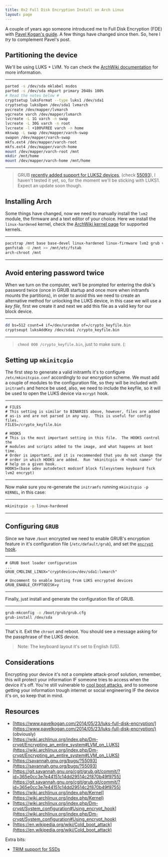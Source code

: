 ```yaml
---
title: 0x2 Full Disk Encryption Install on Arch Linux
layout: page
---
```


A couple of years ago someone introduced me to Full Disk Encryption (FDE) with [Pavel Kogan's guide](https://www.pavelkogan.com/2014/05/23/luks-full-disk-encryption/). A few things have changed since then. So, here I _try_ to complement Pavel's post.

## Partitioning the device

We'll be using LUKS + LVM. Yo can check the [ArchWiki documentation](https://wiki.archlinux.org/index.php/Dm-crypt/Encrypting_an_entire_system#LVM_on_LUKS) for more information.

---
```sh
parted -s /dev/sda mklabel msdos
parted -s /dev/sda mkpart primary 2048s 100%
# Read the notes below #
cryptsetup luksFormat --type luks1 /dev/sda1
cryptsetup luksOpen /dev/sda1 lvmarch
pvcreate /dev/mapper/lvmarch
vgcreate varch /dev/mapper/lvmarch
lvcreate -L 1G varch -n swap
lvcreate -L 30G varch -n root
lvcreate -l +100%FREE varch -n home
mkswap -L swap /dev/mapper/varch-swap
swapon /dev/mapper/varch-swap
mkfs.ext4 /dev/mapper/varch-root
mkfs.ext4 /dev/mapper/varch-home
mount /dev/mapper/varch-root /mnt
mkdir /mnt/home
mount /dev/mapper/varch-home /mnt/home
```
---

> GRUB [recently added support for LUKS2 devices](https://git.savannah.gnu.org/cgit/grub.git/commit/?id=365e0cc3e7e44151c14dd29514c2f870b49f9755), (check [55093](https://savannah.gnu.org/bugs/?55093)), I haven't tested it yet, so, for the moment we'll be sticking with LUKS1. Expect an update soon though.

## Installing Arch

Some things have changed, now we need to manually install the `lvm2` module, the firmware and a text editor of your choice. Here we install the `linux-hardened` kernel, check the [ArchWiki kernel page](https://wiki.archlinux.org/index.php/Kernel) for supported kernels.

---
```sh
pacstrap /mnt base base-devel linux-hardened linux-firmware lvm2 grub vim
genfstab -U /mnt >> /mnt/etc/fstab
arch-chroot /mnt
```
---

## Avoid entering password twice

When we turn on the computer, we'll be prompted for entering the disk's password twice (once in GRUB startup and once more when initramfs mounts the partitions), in order to avoid this we need to create an alternative method for unlocking the LUKS device, in this case we will use a _key file_, first we create it and next we add this file as a valid key for our block device.

---
```sh
dd bs=512 count=4 if=/dev/urandom of=/crypto_keyfile.bin
cryptseupt luksAddKey /dev/sda1 /crypto_keyfile.bin
```
---

> `chmod 000 /crypto_keyfile.bin`, just to make sure. (:

## Setting up `mkinitcpio`

The first step to generate a valid initramfs it's to configure `/etc/mkinitcpio.conf` accordingly to our encryption scheme. We must add a couple of modules to the configuration file, so they will be included with `initramfs` and hence be used, also, we need to include the keyfile, so it will be used to open the LUKS device via `ecrypt` hook.

---
```
# FILES
# This setting is similar to BINARIES above, however, files are added
# as-is and are not parsed in any way.  This is useful for config files.
FILES=/crypto_keyfile.bin

# HOOKS
# This is the most important setting in this file.  The HOOKS control the
# modules and scripts added to the image, and what happens at boot time.
# Order is important, and it is recommended that you do not change the
# order in which HOOKS are added.  Run 'mkinitcpio -H <hook name>' for
# help on a given hook.
HOOKS=(base udev autodetect modconf block filesystems keyboard fsck lvm2 encrypt)
```
---

Now make sure you re-generate the `initramfs` running `mkinitcpio -p KERNEL`, in this case:

---
```sh
mkinitcpio -p linux-hardened
```
---

## Configuring `GRUB`

Since we have `/boot` encrypted we need to enable GRUB's encryption feature in it's configuration file (`/etc/default/grub`), and set the [`encrypt` hook](https://wiki.archlinux.org/index.php/Dm-crypt/System_configuration#Using_encrypt_hook).

---
```
# GRUB boot loader configuration
...
GRUB_CMDLINE_LINUX="cryptdevice=/dev/sda1:lvmarch"

# Uncomment to enable booting from LUKS encrypted devices
GRUB_ENABLE_CRYPTODISK=y
```
---

Finally, just install and generate the configuration file of GRUB.

---
```sh
grub-mkconfig -o /boot/grub/grub.cfg
grub-install /dev/sda
```
---

That's it. Exit the `chroot` and reboot. You should see a message asking for the passphrase of the LUKS device.

> Note: The keyboard layout it's set to English (US).

## Considerations

Encrypting your device it's not a complete attack-proof solution, remember, this will protect your information IF someone tries to access when the device it's off. You're still vulnerable to [cool boot attacks](https://en.wikipedia.org/wiki/Cold_boot_attack), and to someone getting your information trough internet or social engineering IF the device it's on, so keep that in mind.

## Resources

- [https://www.pavelkogan.com/2014/05/23/luks-full-disk-encryption/](https://www.pavelkogan.com/2014/05/23/luks-full-disk-encryption/) (obviously)
- [https://wiki.archlinux.org/index.php/Dm-crypt/Encrypting_an_entire_system#LVM_on_LUKS](https://wiki.archlinux.org/index.php/Dm-crypt/Encrypting_an_entire_system#LVM_on_LUKS)
- [https://savannah.gnu.org/bugs/?55093](https://savannah.gnu.org/bugs/?55093)
- [https://git.savannah.gnu.org/cgit/grub.git/commit/?id=365e0cc3e7e44151c14dd29514c2f870b49f9755](https://git.savannah.gnu.org/cgit/grub.git/commit/?id=365e0cc3e7e44151c14dd29514c2f870b49f9755)
- [https://wiki.archlinux.org/index.php/Kernel](https://wiki.archlinux.org/index.php/Kernel)
- [https://wiki.archlinux.org/index.php/Dm-crypt/System_configuration#Using_encrypt_hook](https://wiki.archlinux.org/index.php/Dm-crypt/System_configuration#Using_encrypt_hook)
- [https://en.wikipedia.org/wiki/Cold_boot_attack](https://en.wikipedia.org/wiki/Cold_boot_attack)

Extra bits:

- [TRIM support for SSDs](https://wiki.archlinux.org/index.php/Dm-crypt/Specialties#Discard/TRIM_support_for_solid_state_drives_(SSD))
